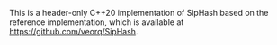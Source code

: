 This is a header-only C++20 implementation of SipHash based on the
reference implementation, which is available at
https://github.com/veorq/SipHash.
